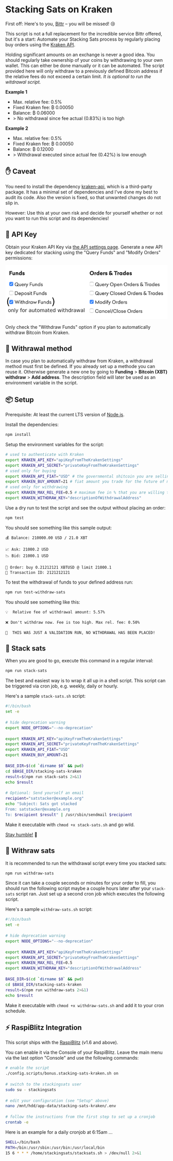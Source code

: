 # Stacking Sats on Kraken

First off: Here's to you, [Bittr](https://getbittr.com/) – you will be missed! 😢

This script is not a full replacement for the incredible service Bittr offered, but it's a start:
Automate your Stacking Sats process by regularly placing buy orders using the [Kraken API](https://www.kraken.com/features/api).

Holding significant amounts on an exchange is never a good idea. You should regularly take ownership of your coins by withdrawing to your own wallet. This can either be done manually or it can be automated. The script provided here will only withdraw to a previously defined Bitcoin address if the relative fees do not exceed a certain limit.
*It is optional to run the witdrawal script.*

**Example 1**
- Max. relative fee: 0.5%
- Fixed Kraken fee: ₿ 0.00050
- Balance: ₿ 0.06000
- \> No withdrawal since fee actual (0.83%) is too high

**Example 2**
- Max. relative fee: 0.5%
- Fixed Kraken fee: ₿ 0.00050
- Balance: ₿ 0.12000
- \> Withdrawal executed since actual fee (0.42%) is low enough

## ✋ Caveat

You need to install the dependency [kraken-api](https://github.com/nothingisdead/npm-kraken-api), which is a third-party package.
It has a minimal set of dependencies and I've done my best to audit its code.
Also the version is fixed, so that unwanted changes do not slip in.

However: Use this at your own risk and decide for yourself whether or not you want to run this script and its dependencies!

## 🔑 API Key

Obtain your Kraken API Key via [the API settings page](https://www.kraken.com/u/settings/api).
Generate a new API key dedicated for stacking using the "Query Funds" and "Modify Orders" permissions:

![Kraken API Key Permissions](./api-permissions.png)

Only check the "Withdraw Funds" option if you plan to automatically withdraw Bitcoin from Kraken.

## 🔑 Withrawal method
In case you plan to automatically withdraw from Kraken, a withdrawal method must first be defined. If you already set up a methode you can reuse it. Otherwise generate a new one by going to **Funding** > **Bitcoin (XBT) withdraw** > **Add address**. The description field will later be used as an environment variable in the script.

## 📦 Setup

Prerequisite: At least the current LTS version of [Node.js](https://nodejs.org/).

Install the dependencies:

```sh
npm install
```

Setup the environment variables for the script:

```sh
# used to authenticate with Kraken
export KRAKEN_API_KEY="apiKeyFromTheKrakenSettings"
export KRAKEN_API_SECRET="privateKeyFromTheKrakenSettings"
# used only for buying
export KRAKEN_API_FIAT="USD" # the governmental shitcoin you are selling
export KRAKEN_BUY_AMOUNT=21 # fiat amount you trade for the future of money
# used only for withdrawing
export KRAKEN_MAX_REL_FEE=0.5 # maximum fee in % that you are willing to pay
export KRAKEN_WITHDRAW_KEY="descriptionOfWithdrawalAddress"
```

Use a dry run to test the script and see the output without placing an order:

```sh
npm test
```

You should see something like this sample output:

```text
💰 Balance: 210000.00 USD / 21.0 XBT

📈 Ask: 21000.2 USD
📉 Bid: 21000.1 USD

💸 Order: buy 0.21212121 XBTUSD @ limit 21000.1
📎 Transaction ID: 2121212121
```

To test the withdrawal of funds to your defined address run:
```sh
npm run test-withdraw-sats
```
You should see something like this:
```text
💡  Relative fee of withdrawal amount: 5.57%

❌ Don't withdraw now. Fee is too high. Max rel. fee: 0.50%

🚨  THIS WAS JUST A VALIDATION RUN, NO WITHDRAWAL HAS BEEN PLACED!

```

## 🤑 Stack sats

When you are good to go, execute this command in a regular interval:

```sh
npm run stack-sats
```

The best and easiest way is to wrap it all up in a shell script.
This script can be triggered via cron job, e.g. weekly, daily or hourly.

Here's a sample `stack-sats.sh` script:

```sh
#!/bin/bash
set -e

# hide deprecation warning
export NODE_OPTIONS="--no-deprecation"

export KRAKEN_API_KEY="apiKeyFromTheKrakenSettings"
export KRAKEN_API_SECRET="privateKeyFromTheKrakenSettings"
export KRAKEN_API_FIAT="USD"
export KRAKEN_BUY_AMOUNT=21

BASE_DIR=$(cd `dirname $0` && pwd)
cd $BASE_DIR/stacking-sats-kraken
result=$(npm run stack-sats 2>&1)
echo $result

# Optional: Send yourself an email
recipient="satstacker@example.org"
echo "Subject: Sats got stacked
From: satstacker@example.org
To: $recipient $result" | /usr/sbin/sendmail $recipient
```

Make it executable with `chmod +x stack-sats.sh` and go wild.

[Stay humble!](https://twitter.com/matt_odell/status/1117222441867194374) 🙏

## 🔑 Withraw sats

It is recommended to run the withdrawal script every time you stacked sats:

```sh
npm run withdraw-sats
```
Since it can take a couple seconds or minutes for your order to fill, you should run the following script maybe a couple hours later after your `stack-sats` script ran. Just set up a second cron job which executes the following script.

Here's a sample `withdraw-sats.sh` script:

```sh
#!/bin/bash
set -e

# hide deprecation warning
export NODE_OPTIONS="--no-deprecation"

export KRAKEN_API_KEY="apiKeyFromTheKrakenSettings"
export KRAKEN_API_SECRET="privateKeyFromTheKrakenSettings"
export KRAKEN_MAX_REL_FEE=0.5
export KRAKEN_WITHDRAW_KEY="descriptionOfWithdrawalAddress"

BASE_DIR=$(cd `dirname $0` && pwd)
cd $BASE_DIR/stacking-sats-kraken
result=$(npm run withdraw-sats 2>&1)
echo $result
```

Make it executable with `chmod +x withdraw-sats.sh` and add it to your cron schedule.

## ⚡️ RaspiBlitz Integration

This script ships with the [RaspiBlitz](https://github.com/rootzoll/raspiblitz) (v1.6 and above).

You can enable it via the Console of your RaspiBlitz.
Leave the main menu via the last option "Console" and use the following commands:

```sh
# enable the script
./config.scripts/bonus.stacking-sats-kraken.sh on

# switch to the stackingsats user
sudo su - stackingsats

# edit your configuration (see "Setup" above)
nano /mnt/hdd/app-data/stacking-sats-kraken/.env

# follow the instructions from the first step to set up a cronjob
crontab -e
```

Here is an example for a daily cronjob at 6:15am ...

```sh
SHELL=/bin/bash
PATH=/bin:/usr/sbin:/usr/bin:/usr/local/bin
15 6 * * * /home/stackingsats/stacksats.sh > /dev/null 2>&1
```
